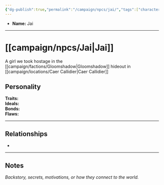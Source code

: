 ```yaml
---
{"dg-publish":true,"permalink":"/campaign/npcs/jai/","tags":["character","npc"],"noteIcon":"","created":"2025-10-26T19:31:58.879-07:00","updated":"2025-10-27T16:37:40.714-07:00"}
---
```



<p><span><ul>
<li dir="auto"><strong>Name:</strong> Jai</li>
</ul></span></p>

---

# [[campaign/npcs/Jai\|Jai]]
A girl we took hostage in the [[campaign/factions/Gloomshadow\|Gloomshadow]] hideout in [[campaign/locations/Caer Callidier\|Caer Callidier]]
## Personality
**Traits:**  
**Ideals:**  
**Bonds:**  
**Flaws:**  

---

## Relationships
- 

---

## Notes
*Backstory, secrets, motivations, or how they connect to the world.*
